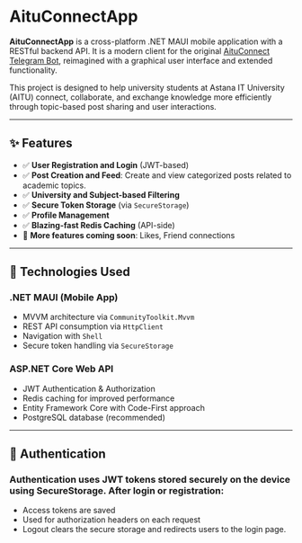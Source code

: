 # AituConnectApp

**AituConnectApp** is a cross-platform .NET MAUI mobile application with a RESTful backend API. It is a modern client for the original [AituConnect Telegram Bot](https://github.com/Vertiigor/AituConnect), reimagined with a graphical user interface and extended functionality.

This project is designed to help university students at Astana IT University (AITU) connect, collaborate, and exchange knowledge more efficiently through topic-based post sharing and user interactions.

---

## ✨ Features

- ✅ **User Registration and Login** (JWT-based)
- ✅ **Post Creation and Feed**: Create and view categorized posts related to academic topics.
- ✅ **University and Subject-based Filtering**
- ✅ **Secure Token Storage** (via `SecureStorage`)
- ✅ **Profile Management**
- ✅ **Blazing-fast Redis Caching** (API-side)
- 🚧 **More features coming soon**: Likes, Friend connections

---

## 📱 Technologies Used

### .NET MAUI (Mobile App)
- MVVM architecture via `CommunityToolkit.Mvvm`
- REST API consumption via `HttpClient`
- Navigation with `Shell`
- Secure token handling via `SecureStorage`

### ASP.NET Core Web API
- JWT Authentication & Authorization
- Redis caching for improved performance
- Entity Framework Core with Code-First approach
- PostgreSQL database (recommended)

---
## 🔐 Authentication

### Authentication uses JWT tokens stored securely on the device using SecureStorage. After login or registration:
- Access tokens are saved
- Used for authorization headers on each request
- Logout clears the secure storage and redirects users to the login page.
